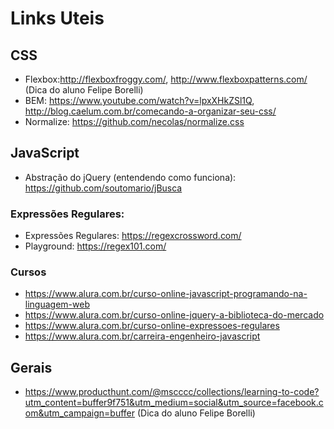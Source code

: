 # Links Uteis


## CSS
- Flexbox:http://flexboxfroggy.com/, http://www.flexboxpatterns.com/ (Dica do aluno Felipe Borelli)
- BEM: https://www.youtube.com/watch?v=lpxXHkZSl1Q, http://blog.caelum.com.br/comecando-a-organizar-seu-css/
- Normalize: https://github.com/necolas/normalize.css

## JavaScript
- Abstração do jQuery (entendendo como funciona): https://github.com/soutomario/jBusca

### Expressões Regulares:
- Expressões Regulares: https://regexcrossword.com/
- Playground: https://regex101.com/

### Cursos
- https://www.alura.com.br/curso-online-javascript-programando-na-linguagem-web
- https://www.alura.com.br/curso-online-jquery-a-biblioteca-do-mercado
- https://www.alura.com.br/curso-online-expressoes-regulares
- https://www.alura.com.br/carreira-engenheiro-javascript

## Gerais
- https://www.producthunt.com/@mscccc/collections/learning-to-code?utm_content=buffer9f751&utm_medium=social&utm_source=facebook.com&utm_campaign=buffer (Dica do aluno Felipe Borelli)
